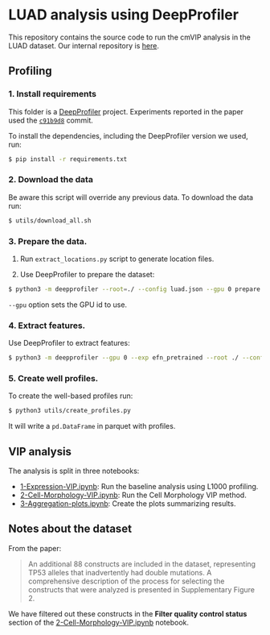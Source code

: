 # LUAD analysis using DeepProfiler

This repository contains the source code to run the cmVIP analysis in the LUAD
dataset. Our internal repository is [here](https://github.com/broadinstitute/2014_09_09_LUAD_MeyersonLab_AliceBerger_DFCI_multimodal).

## Profiling

### 1. Install requirements

This folder is a [DeepProfiler](https://github.com/cytomining/DeepProfiler)
project.  Experiments reported in the paper used the
[`c91b9d8`](https://github.com/cytomining/DeepProfiler/tree/c91b9d821a37d90583d19d209be2e53fe3f08d8d#quick-guide)
commit.

To install the dependencies, including the DeepProfiler version we used, run:
```bash
$ pip install -r requirements.txt
```

### 2. Download the data

Be aware this script will override any previous data. To download the data run:

```bash
$ utils/download_all.sh
```

### 3. Prepare the data.

 1. Run `extract_locations.py` script to generate location files.

 2. Use DeepProfiler to prepare the dataset:

```bash
$ python3 -m deepprofiler --root=./ --config luad.json --gpu 0 prepare
```

`--gpu` option sets the GPU id to use.

### 4. Extract features.

Use DeepProfiler to extract features:

```bash
$ python3 -m deepprofiler --gpu 0 --exp efn_pretrained --root ./ --config luad.json profile
```

### 5. Create well profiles.

To create the well-based profiles run:

```bash
$ python3 utils/create_profiles.py
```

It will write a `pd.DataFrame` in parquet with profiles.

## VIP analysis

The analysis is split in three notebooks:
 - [1-Expression-VIP.ipynb](1-Expression-VIP.ipynb): Run the baseline analysis using L1000 profiling.
 - [2-Cell-Morphology-VIP.ipynb](2-Cell-Morphology-VIP.ipynb): Run the Cell Morphology VIP method.
 - [3-Aggregation-plots.ipynb](3-Aggregation-plots.ipynb): Create the plots summarizing results.

## Notes about the dataset

From the paper: 
>  An additional 88 constructs are included in the dataset, representing TP53 alleles that inadvertently had double mutations. A comprehensive description of the process for selecting the constructs that were analyzed is presented in Supplementary Figure 2.

We have filtered out these constructs in the **Filter quality control status** section of the [2-Cell-Morphology-VIP.ipynb](https://github.com/broadinstitute/luad-cell-painting/blob/763436df8fc3d862a6e04e82d0847767f2378c2f/2-Cell-Morphology-VIP.ipynb) notebook.
